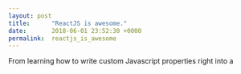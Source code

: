 ```yaml
---
layout: post
title:      "ReactJS is awesome."
date:       2018-06-01 23:52:30 +0000
permalink:  reactjs_is_awesome
---
```



From learning how to write custom Javascript properties right into a <script> tag, all the way to using handlebars, lodash, and jQuery calls in order to edit certain parts of an html file, it had taught me creative thinking. Building a rigid, monolithic, and flat front-end application using the above methods definitely wasn't a problem. However,  discovering how you can use ReactJS (especially with adoption of ES6) to simplify all above process can make your code much more modular, easily-accessed, and reusable.

ReactJS, so far, is definitely a framework that promotes simplicity. However, it was definitely a pain for me to learn in the beginning. Having to manage the props, states, stores, and actions definitely became a hassle. When we dove deeper into the labs building out the +/- counter, unidirectional lab, and creating the tic-tac-toe game, it made me even more confused. It felt like the labs took forever to finish!

However, there were many resources out there to aid with the process. Google was definitely one of your close friends at this point. You can also reach out to the community for help. There's a reason for this open-endedness to some of these labs and that is for you to study what you read before, or even to read ahead.

What I've learned while coding with ReactJS is that you're not alone scratching your head trying so hard to fix this issue. Coding helps you become a better problem solver; It teaches you how to be creative when trying to figure out a solution.

With that being said, time to finish this difficult wikipedia search lab. 

Good luck everyone.
